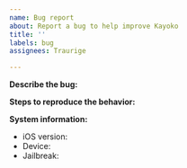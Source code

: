 ```yaml
---
name: Bug report
about: Report a bug to help improve Kayoko
title: ''
labels: bug
assignees: Traurige

---
```


**Describe the bug:**

**Steps to reproduce the behavior:**

**System information:**
- iOS version:
- Device:
- Jailbreak:
